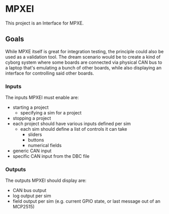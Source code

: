 # MPXEI
This project is an Interface for MPXE.

## Goals
While MPXE itself is great for integration testing, the principle could also be used as a validation tool. The dream scenario would be to create a kind of cyborg system where some boards are connected via physical CAN bus to a laptop that's emulating a bunch of other boards, while also displaying an interface for controlling said other boards.

### Inputs
The inputs MPXEI must enable are:
- starting a project
    - specifying a sim for a project
- stopping a project
- each project should have various inputs defined per sim
    - each sim should define a list of controls it can take
        - sliders
        - buttons
        - numerical fields
- generic CAN input
- specific CAN input from the DBC file

### Outputs
The outputs MPXEI should display are:
- CAN bus output
- log output per sim
- field output per sim (e.g. current GPIO state, or last message out of an MCP2515)
